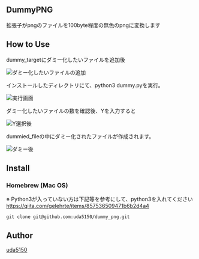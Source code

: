 ## DummyPNG
拡張子がpngのファイルを100byte程度の無色のpngに変換します

## How to Use

dummy_targetにダミー化したいファイルを追加後  

![ダミー化したいファイルの追加](https://user-images.githubusercontent.com/14251536/38484918-0c4bf57e-3c13-11e8-9ded-8606f70428fe.png)


インストールしたディレクトリにて、python3 dummy.pyを実行。  

![実行画面](https://user-images.githubusercontent.com/14251536/38484972-3f6a6f12-3c13-11e8-9c33-41e48d4e5d4f.png)


ダミー化したいファイルの数を確認後、Yを入力すると  

![Y選択後](https://user-images.githubusercontent.com/14251536/38485238-0a111f5e-3c14-11e8-810b-2dc77e30d1f7.png)


dummied_fileの中にダミー化されたファイルが作成されます。  

![ダミー後](https://user-images.githubusercontent.com/14251536/38485068-8ebd0f48-3c13-11e8-8c94-c92926bd2210.png)
  

## Install

### Homebrew (Mac OS)

※ Python3が入っていない方は下記等を参考にして、python3を入れてください
https://qiita.com/gelehrte/items/857536509471b6b2d4a4

```
git clone git@github.com:uda5150/dummy_png.git
```


## Author
[uda5150](https://github.com/uda5150)
